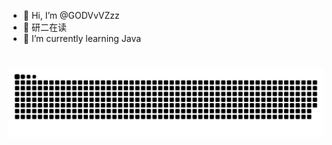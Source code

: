 - 👋 Hi, I’m @GODVvVZzz
- 👀 研二在读
- 🌱 I’m currently learning Java

![snake](github-contribution-grid-snake.svg)
=======
<!---
GODVvVZzz/GODVvVZzz is a ✨ special ✨ repository because its `README.md` (this file) appears on your GitHub profile.
You can click the Preview link to take a look at your changes.
--->
